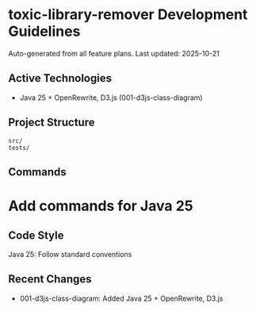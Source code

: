 # toxic-library-remover Development Guidelines

Auto-generated from all feature plans. Last updated: 2025-10-21

## Active Technologies
- Java 25 + OpenRewrite, D3.js (001-d3js-class-diagram)

## Project Structure
```
src/
tests/
```

## Commands
# Add commands for Java 25

## Code Style
Java 25: Follow standard conventions

## Recent Changes
- 001-d3js-class-diagram: Added Java 25 + OpenRewrite, D3.js

<!-- MANUAL ADDITIONS START -->
<!-- MANUAL ADDITIONS END -->
